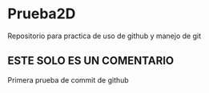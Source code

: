 # Prueba2D
Repositorio para practica de uso de github y manejo de git
## ESTE SOLO ES UN COMENTARIO
Primera prueba de commit de github
